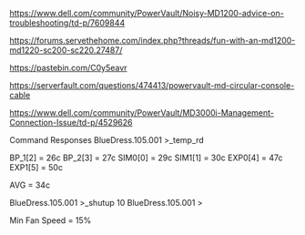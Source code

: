 https://www.dell.com/community/PowerVault/Noisy-MD1200-advice-on-troubleshooting/td-p/7609844

https://forums.servethehome.com/index.php?threads/fun-with-an-md1200-md1220-sc200-sc220.27487/

https://pastebin.com/C0y5eavr

https://serverfault.com/questions/474413/powervault-md-circular-console-cable

https://www.dell.com/community/PowerVault/MD3000i-Management-Connection-Issue/td-p/4529626


Command Responses
BlueDress.105.001 >_temp_rd

  BP_1[2] = 26c
  BP_2[3] = 27c
  SIM0[0] = 29c
  SIM1[1] = 30c
  EXP0[4] = 47c
  EXP1[5] = 50c

  AVG = 34c


BlueDress.105.001 >_shutup 10
BlueDress.105.001 >

Min Fan Speed = 15%
